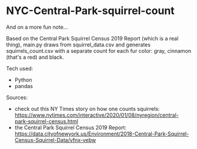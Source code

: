 # NYC-Central-Park-squirrel-count

And on a more fun note...

Based on the Central Park Squirrel Census 2019 Report (which is a real thing), main.py draws from squirrel_data.csv and generates squirrels_count.csv with a separate count for each fur color: gray, cinnamon (that's a red) and black. 

Tech used:
- Python
- pandas

Sources:
- check out this NY Times story on how one counts squirrels: https://www.nytimes.com/interactive/2020/01/08/nyregion/central-park-squirrel-census.html
- the Central Park Squirrel Census 2019 Report: https://data.cityofnewyork.us/Environment/2018-Central-Park-Squirrel-Census-Squirrel-Data/vfnx-vebw 
